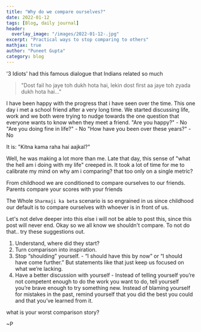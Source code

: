 ```yaml
---
title: "Why do we compare ourselves?"
date: 2022-01-12
tags: [Blog, daily journal]
header:
  overlay_image: "/images/2022-01-12-.jpg"
excerpt: "Practical ways to stop comparing to others"
mathjax: true
author: "Puneet Gupta"
category: blog
---
```


'3 Idiots' had this famous dialogue that Indians related so much
>"Dost fail ho jaye toh dukh hota hai, lekin dost first aa jaye toh zyada dukh hota hai..."

I have been happy with the progress that i have seen over the time. This one day i met a school friend after a very long time. We started discussing life, work and we both were trying to nudge towards the one question that everyone wants to know when they meet a friend.
"Are you happy?" - No
"Are you doing fine in life?" - No
"How have you been over these years?" - No

It is:
"Kitna kama raha hai aajkal?"

Well, he was making a lot more than me. Late that day, this sense of "what the hell am i doing with my life" creeped in. It took a lot of time for me to calibrate my mind on why am i comparing? that too only on a single metric?

From childhood we are conditioned to compare ourselves to our friends. Parents compare your scores with your friends

The Whole `Sharmaji ka beta` scenario is so engrained in us since childhood our default is to compare ourselves with whoever is in front of us.

Let's not delve deeper into this else i will not be able to post this, since this post will never end. Okay so we all know we shouldn't compare. To not do that.. try these suggestions out.


1. Understand, where did they start?
2. Turn comparison into inspiration.
3. Stop “shoulding” yourself. - “I should have this by now” or “I should have come further.” But statements like that just keep us focused on what we’re lacking.
4. Have a better discussion with yourself - Instead of telling yourself you’re not competent enough to do the work you want to do, tell yourself you’re brave enough to try something new. Instead of blaming yourself for mistakes in the past, remind yourself that you did the best you could and that you’ve learned from it.


what is your worst comparison story?

~P

<!-- https://tinybuddha.com/blog/13-things-instead-comparing-others/ -->
<!-- https://www.forbes.com/sites/carolinecastrillon/2020/11/24/how-to-stop-comparing-yourself-to-others/?sh=3e2aa0f76473 -->
<!-- https://www.ramseysolutions.com/personal-growth/how-to-stop-comparing-yourself-to-others -->

